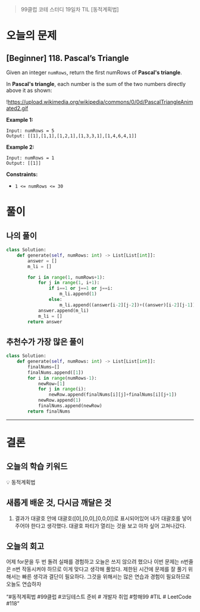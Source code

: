 > 99클럽 코테 스터디 19일차 TIL [동적계획법]
> 

# 오늘의 문제

## [Beginner] 118. Pascal’s Triangle

Given an integer `numRows`, return the first numRows of **Pascal's triangle**.

In **Pascal's triangle**, each number is the sum of the two numbers directly above it as shown:

!https://upload.wikimedia.org/wikipedia/commons/0/0d/PascalTriangleAnimated2.gif

**Example 1:**

```
Input: numRows = 5
Output: [[1],[1,1],[1,2,1],[1,3,3,1],[1,4,6,4,1]]

```

**Example 2:**

```
Input: numRows = 1
Output: [[1]]

```

**Constraints:**

- `1 <= numRows <= 30`

# 풀이

## 나의 풀이

```python
class Solution:
    def generate(self, numRows: int) -> List[List[int]]:
        answer = []
        m_li = []

        for i in range(1, numRows+1):
            for j in range(1, i+1):
                if i==1 or j==1 or j==i:
                    m_li.append(1)
                else:
                    m_li.append((answer[i-2][j-2])+((answer)[i-2][j-1]))
            answer.append(m_li)
            m_li = []
        return answer
```

## 추천수가 가장 많은 풀이

```python
class Solution:
    def generate(self, numRows: int) -> List[List[int]]:
        finalNums=[]
        finalNums.append([1])
        for i in range(numRows-1):
            newRow=[1]
            for j in range(i):
                newRow.append(finalNums[i][j]+finalNums[i][j+1])
            newRow.append(1)
            finalNums.append(newRow)
        return finalNums
```

---

# 결론

## 오늘의 학습 키워드

<aside>
💡 동적계획법

</aside>

## 새롭게 배운 것, 다시금 깨달은 것

1. 결과가 대괄호 안에 대괄호([0],[0,0],[0,0,0]]로 표시되어있어 내가 대괄호를 넣어주어야 한다고 생각했다. 대괄호 파티가 열리는 것을 보고 아차 싶어 고쳐나갔다.

## 오늘의 회고

어제 for문을 두 번 돌려 실패를 경험하고 오늘은 쓰지 않으려 했으나 이번 문제는 n번줄은 n번 작동시켜야 하므로 이게 맞다고 생각해 풀었다. 제한된 시간에 문제를 잘 풀기 위해서는 빠른 생각과 결단이 필요하다. 그것을 위해서는 많은 연습과 경험이 필요하므로 오늘도 연습하자

“#동적계획법 #99클럽 #코딩테스트 준비 # 개발자 취업 #항해99 #TIL # LeetCode #118”